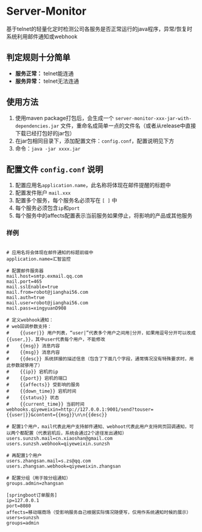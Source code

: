 # Server-Monitor
基于telnet的轻量化定时检测公司各服务是否正常运行的java程序，异常/恢复时 系统利用邮件通知或webhook

## 判定规则十分简单
* **服务正常：** telnet能连通
* **服务异常：** telnet无法连通

## 使用方法
1. 使用maven package打包后，会生成一个 `server-monitor-xxx-jar-with-dependencies.jar` 文件，重命名成简单一点的文件名（或者从release中直接下载已经打包好的jar包）
2. 在jar包相同目录下，添加配置文件：`config.conf`，配置说明见下方
3. 命令：`java -jar xxxx.jar`


## 配置文件 `config.conf` 说明
1. 配置应用名`application.name`，此名称将体现在邮件提醒的标题中
2. 配置发件账户 `mail.xxx`
3. 配置多个服务，每个服务名必须写在 `[ ]` 中
4. 每个服务必须包含`ip`和`port`
5. 每个服务中的affects配置表示当前服务如果停止，将影响的产品或其他服务    

### 样例  
```

# 应用名将会体现在邮件通知的标题前缀中
application.name=汇智监控

# 配置邮件服务器
mail.host=smtp.exmail.qq.com
mail.port=465
mail.sslEnable=true
mail.from=robot@jianghai56.com
mail.auth=true
mail.user=robot@jianghai56.com
mail.pass=xingyuanD908

# 定义webhook通知：
# web回调参数支持：
#    {{user|}} 用户列表，“user|”代表多个用户之间用|分开，如果用逗号分开可以改成{{user,}}，其中user代表每个用户，不能修改
#    {{msg}} 消息内容
#    {{msg}} 消息内容
#    {{desc}} 系统拼接的描述信息（包含了下面几个字段，通常情况没有特殊要求时，用此参数就够用了）
#    {{ip}} 宕机的ip
#    {{port}} 宕机的端口
#    {{affects}} 受影响的服务
#    {{down_time}} 宕机时间
#    {{status}} 状态
#    {{current_time}} 当前时间
webhooks.qiyeweixin=http://127.0.0.1:9001/send?touser={{user|}}&content={{msg}}\n\n{{desc}}

# 配置1个用户，mail代表此用户支持邮件通知、webhoot代表此用户支持网页回调通知，可以两个都配置（代表宕机后，系统会通过2个途径发出通知）
users.sunzsh.mail=cn.xiaoshan@gmail.com
users.sunzsh.webhook=qiyeweixin.sunzsh

# 再配置1个用户
users.zhangsan.mail=s.zs@qq.com
users.zhangsan.webhook=qiyeweixin.zhangsan

# 配置分组（用于按分组通知）
groups.admin=zhangsan

[springboot订单服务]
ip=127.0.0.1
port=8080
affects=移动端商场（受影响服务自己根据实际情况随便写，仅用作系统通知时候的展示）
users=sunzsh
groups=admin



```
